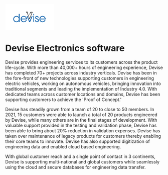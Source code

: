 <img width=154 alt="Devise Electronics Pvt. Ltd." src="https://github.com/DeviseElectronics-Pvt-Ltd/.github/blob/main/profile/images/DE_LOGO.svg">

# Devise Electronics software

Devise provides engineering services to its customers across the product life-cycle. With more than 40,000+ hours of engineering experience, Devise has completed 70+ projects across industry verticals. Devise has been in the fore-front of new technologies supporting customers in engineering electric vehicles, working on autonomous vehicles, bringing innovation into traditional segments and leading the implementation of Industry 4.0. With dedicated teams across customer locations and domains, Devise has been supporting customers to achieve the 'Proof of Concept.'

Devise has steadily grown from a team of 20 to close to 50 members. In 2021, 15 customers were able to launch a total of 20 products engineered by Devise, while many others are in the final stages of development. With valuable support provided in the testing and validation phase, Devise has been able to bring about 20% reduction in validation expenses. Devise has taken over maintenance of legacy products for customers thereby enabling their core teams to innovate. Devise has also supported digitization of engineering data and enabled cloud based engineering.

With global customer reach and a single point of contact in 3 continents, Devise is supporting multi-national and global customers while seamlessly using the cloud and secure databases for engineering data transfer.

